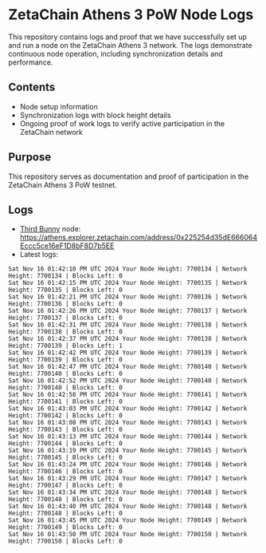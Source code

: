 # ZetaChain Athens 3 PoW Node Logs
This repository contains logs and proof that we have successfully set up and run a node on the ZetaChain Athens 3 network. The logs demonstrate continuous node operation, including synchronization details and performance.

## Contents
- Node setup information
- Synchronization logs with block height details
- Ongoing proof of work logs to verify active participation in the ZetaChain network

## Purpose
This repository serves as documentation and proof of participation in the ZetaChain Athens 3 PoW testnet.

## Logs

- [Third Bunny](https://thirdbunny.xyz/) node: https://athens.explorer.zetachain.com/address/0x225254d35dE666064Eccc5ce16eF1D8bF8D7b5EE
- Latest logs:
```
Sat Nov 16 01:42:10 PM UTC 2024 Your Node Height: 7700134 | Network Height: 7700134 | Blocks Left: 0
Sat Nov 16 01:42:15 PM UTC 2024 Your Node Height: 7700135 | Network Height: 7700135 | Blocks Left: 0
Sat Nov 16 01:42:21 PM UTC 2024 Your Node Height: 7700136 | Network Height: 7700136 | Blocks Left: 0
Sat Nov 16 01:42:26 PM UTC 2024 Your Node Height: 7700137 | Network Height: 7700137 | Blocks Left: 0
Sat Nov 16 01:42:31 PM UTC 2024 Your Node Height: 7700138 | Network Height: 7700138 | Blocks Left: 0
Sat Nov 16 01:42:37 PM UTC 2024 Your Node Height: 7700138 | Network Height: 7700139 | Blocks Left: 1
Sat Nov 16 01:42:42 PM UTC 2024 Your Node Height: 7700139 | Network Height: 7700139 | Blocks Left: 0
Sat Nov 16 01:42:47 PM UTC 2024 Your Node Height: 7700140 | Network Height: 7700140 | Blocks Left: 0
Sat Nov 16 01:42:52 PM UTC 2024 Your Node Height: 7700140 | Network Height: 7700140 | Blocks Left: 0
Sat Nov 16 01:42:58 PM UTC 2024 Your Node Height: 7700141 | Network Height: 7700141 | Blocks Left: 0
Sat Nov 16 01:43:03 PM UTC 2024 Your Node Height: 7700142 | Network Height: 7700142 | Blocks Left: 0
Sat Nov 16 01:43:08 PM UTC 2024 Your Node Height: 7700143 | Network Height: 7700143 | Blocks Left: 0
Sat Nov 16 01:43:13 PM UTC 2024 Your Node Height: 7700144 | Network Height: 7700144 | Blocks Left: 0
Sat Nov 16 01:43:19 PM UTC 2024 Your Node Height: 7700145 | Network Height: 7700145 | Blocks Left: 0
Sat Nov 16 01:43:24 PM UTC 2024 Your Node Height: 7700146 | Network Height: 7700146 | Blocks Left: 0
Sat Nov 16 01:43:29 PM UTC 2024 Your Node Height: 7700147 | Network Height: 7700147 | Blocks Left: 0
Sat Nov 16 01:43:34 PM UTC 2024 Your Node Height: 7700148 | Network Height: 7700148 | Blocks Left: 0
Sat Nov 16 01:43:40 PM UTC 2024 Your Node Height: 7700148 | Network Height: 7700148 | Blocks Left: 0
Sat Nov 16 01:43:45 PM UTC 2024 Your Node Height: 7700149 | Network Height: 7700149 | Blocks Left: 0
Sat Nov 16 01:43:50 PM UTC 2024 Your Node Height: 7700150 | Network Height: 7700150 | Blocks Left: 0
```
